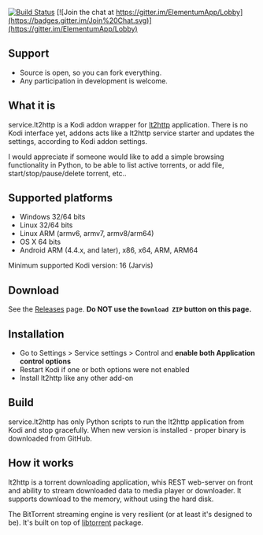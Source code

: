 
[![Build Status](https://travis-ci.org/ElementumOrg/service.lt2http.svg?branch=master)](https://travis-ci.org/ElementumOrg/service.lt2http)
[![Join the chat at https://gitter.im/ElementumApp/Lobby](https://badges.gitter.im/Join%20Chat.svg)](https://gitter.im/ElementumApp/Lobby)


Support
----------
- Source is open, so you can fork everything.
- Any participation in development is welcome.


What it is
----------
service.lt2http is a Kodi addon wrapper for [lt2http](https://github.com/ElementumOrg/lt2http/) application. 
There is no Kodi interface yet, addons acts like a lt2http service starter and updates the settings, according to Kodi addon settings.

I would appreciate if someone would like to add a simple browsing functionality in Python, to be able to list active torrents, or add file, start/stop/pause/delete torrent, etc..

Supported platforms
-------------------
- Windows 32/64 bits
- Linux 32/64 bits
- Linux ARM (armv6, armv7, armv8/arm64)
- OS X 64 bits
- Android ARM (4.4.x, and later), x86, x64, ARM, ARM64

Minimum supported Kodi version: 16 (Jarvis)

Download
--------
See the [Releases](http://elementum.surge.sh/) page. **Do NOT use the `Download ZIP` button on this page.**


Installation
------------
- Go to Settings > Service settings > Control and **enable both Application control options**
- Restart Kodi if one or both options were not enabled
- Install lt2http like any other add-on

Build
-----
service.lt2http has only Python scripts to run the lt2http application from Kodi and stop gracefully.
When new version is installed - proper binary is downloaded from GitHub.


How it works
------------
lt2http is a torrent downloading application, whis REST web-server on front and ability to stream downloaded data to media player or downloader. It supports download to the memory, without using the hard disk.

The BitTorrent streaming engine is very resilient (or at least it's designed to be). It's built on top of [libtorrent](https://github.com/arvidn/libtorrent) package.

